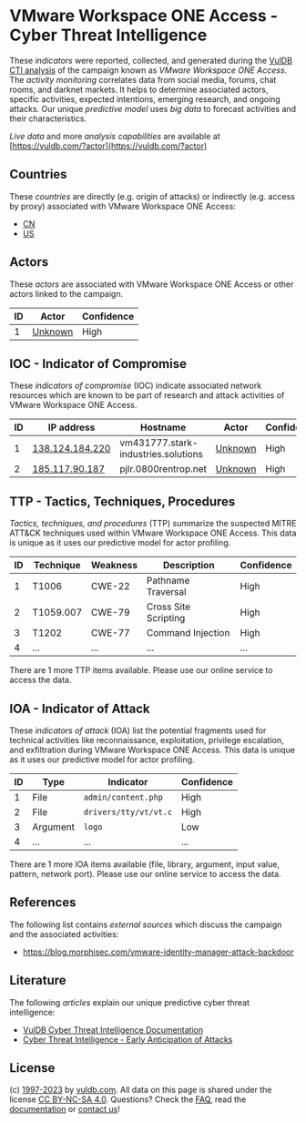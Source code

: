 # VMware Workspace ONE Access - Cyber Threat Intelligence

These _indicators_ were reported, collected, and generated during the [VulDB CTI analysis](https://vuldb.com/?kb.cti) of the campaign known as _VMware Workspace ONE Access_. The _activity monitoring_ correlates data from social media, forums, chat rooms, and darknet markets. It helps to determine associated actors, specific activities, expected intentions, emerging research, and ongoing attacks. Our unique _predictive model_ uses _big data_ to forecast activities and their characteristics.

_Live data_ and more _analysis capabilities_ are available at [https://vuldb.com/?actor](https://vuldb.com/?actor)

## Countries

These _countries_ are directly (e.g. origin of attacks) or indirectly (e.g. access by proxy) associated with VMware Workspace ONE Access:

* [CN](https://vuldb.com/?country.cn)
* [US](https://vuldb.com/?country.us)

## Actors

These _actors_ are associated with VMware Workspace ONE Access or other actors linked to the campaign.

ID | Actor | Confidence
-- | ----- | ----------
1 | [Unknown](https://vuldb.com/?actor.unknown) | High

## IOC - Indicator of Compromise

These _indicators of compromise_ (IOC) indicate associated network resources which are known to be part of research and attack activities of VMware Workspace ONE Access.

ID | IP address | Hostname | Actor | Confidence
-- | ---------- | -------- | ----- | ----------
1 | [138.124.184.220](https://vuldb.com/?ip.138.124.184.220) | vm431777.stark-industries.solutions | [Unknown](https://vuldb.com/?actor.unknown) | High
2 | [185.117.90.187](https://vuldb.com/?ip.185.117.90.187) | pjlr.0800rentrop.net | [Unknown](https://vuldb.com/?actor.unknown) | High

## TTP - Tactics, Techniques, Procedures

_Tactics, techniques, and procedures_ (TTP) summarize the suspected MITRE ATT&CK techniques used within VMware Workspace ONE Access. This data is unique as it uses our predictive model for actor profiling.

ID | Technique | Weakness | Description | Confidence
-- | --------- | -------- | ----------- | ----------
1 | T1006 | CWE-22 | Pathname Traversal | High
2 | T1059.007 | CWE-79 | Cross Site Scripting | High
3 | T1202 | CWE-77 | Command Injection | High
4 | ... | ... | ... | ...

There are 1 more TTP items available. Please use our online service to access the data.

## IOA - Indicator of Attack

These _indicators of attack_ (IOA) list the potential fragments used for technical activities like reconnaissance, exploitation, privilege escalation, and exfiltration during VMware Workspace ONE Access. This data is unique as it uses our predictive model for actor profiling.

ID | Type | Indicator | Confidence
-- | ---- | --------- | ----------
1 | File | `admin/content.php` | High
2 | File | `drivers/tty/vt/vt.c` | High
3 | Argument | `logo` | Low
4 | ... | ... | ...

There are 1 more IOA items available (file, library, argument, input value, pattern, network port). Please use our online service to access the data.

## References

The following list contains _external sources_ which discuss the campaign and the associated activities:

* https://blog.morphisec.com/vmware-identity-manager-attack-backdoor

## Literature

The following _articles_ explain our unique predictive cyber threat intelligence:

* [VulDB Cyber Threat Intelligence Documentation](https://vuldb.com/?kb.cti)
* [Cyber Threat Intelligence - Early Anticipation of Attacks](https://www.scip.ch/en/?labs.20201022)

## License

(c) [1997-2023](https://vuldb.com/?kb.changelog) by [vuldb.com](https://vuldb.com/?kb.about). All data on this page is shared under the license [CC BY-NC-SA 4.0](https://creativecommons.org/licenses/by-nc-sa/4.0/). Questions? Check the [FAQ](https://vuldb.com/?kb.faq), read the [documentation](https://vuldb.com/?kb) or [contact us](https://vuldb.com/?contact)!
